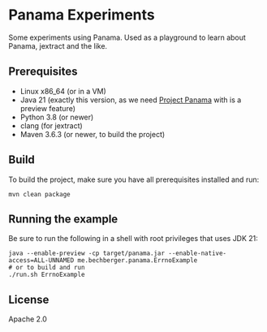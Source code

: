 Panama Experiments
==================

Some experiments using Panama. Used as a playground to learn about Panama,
jextract and the like.

Prerequisites
-------------

- Linux x86_64 (or in a VM)
- Java 21 (exactly this version, as we need [Project Panama](https://openjdk.org/projects/panama/) with is a preview
  feature)
- Python 3.8 (or newer)
- clang (for jextract)
- Maven 3.6.3 (or newer, to build the project)

Build
-----
To build the project, make sure you have all prerequisites installed and run:

```shell
mvn clean package
```

Running the example
--------------------
Be sure to run the following in a shell with root privileges that uses JDK 21:

```shell
java --enable-preview -cp target/panama.jar --enable-native-access=ALL-UNNAMED me.bechberger.panama.ErrnoExample
# or to build and run
./run.sh ErrnoExample
```

License
-------
Apache 2.0